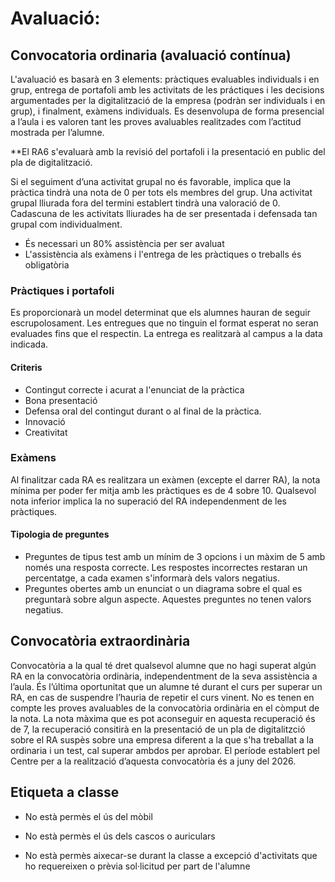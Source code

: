 # Avaluació:


## Convocatoria ordinaria (avaluació contínua)

L'avaluació es basarà en 3 elements: pràctiques evaluables individuals i en grup, entrega de portafoli amb les activitats de les práctiques i les decisions argumentades per la digitalització de la empresa (podràn ser individuals i en grup), i finalment, exàmens individuals. Es desenvolupa de forma presencial a l’aula i es valoren tant les proves avaluables realitzades com l’actitud mostrada per l’alumne. 

**El RA6 s'evaluarà amb la revisió del portafoli i la presentació en public del pla de digitalització.

Si el seguiment d’una activitat grupal no és favorable, implica que la pràctica tindrà una nota de 0 per tots els membres del grup. Una activitat grupal lliurada fora del termini establert tindrà una valoració de 0. Cadascuna de les activitats lliurades ha de ser presentada i defensada tan grupal com individualment.

- És necessari un 80% assistència per ser avaluat
- L'assistència als exàmens i l'entrega de les pràctiques o treballs és obligatòria



### Pràctiques i portafoli
Es proporcionarà un model determinat que els alumnes hauran de seguir escrupolosament. Les entregues que no tinguin el format esperat no seran evaluades fins que el respectin.
La entrega es realitzarà al campus a la data indicada.

#### Criteris
- Contingut correcte i acurat a l'enunciat de la pràctica
- Bona presentació
- Defensa oral del contingut durant o al final de la pràctica.
- Innovació
- Creativitat

### Exàmens
Al finalitzar cada RA es realitzara un exàmen (excepte el darrer RA), la nota mínima per poder fer mitja amb les pràctiques es de 4 sobre 10. Qualsevol nota inferior implica la no superació del RA independenment de les pràctiques.

#### Tipologia de preguntes
- Preguntes de tipus test amb un mínim de 3 opcions i un màxim de 5 amb només una resposta correcte. Les respostes incorrectes restaran un percentatge, a cada examen s'informarà dels valors negatius.
- Preguntes obertes amb un enunciat o un diagrama sobre el qual es preguntarà sobre algun aspecte. Aquestes preguntes no tenen valors negatius.


## Convocatòria extraordinària

Convocatòria a la qual té dret qualsevol alumne que no hagi superat algún RA en la convocatòria ordinària, independentment de la seva assistència a l’aula. És l’última oportunitat que un alumne té durant el curs per superar un RA, en cas de suspendre l’hauria de repetir el curs vinent. No es tenen en compte les proves avaluables de la convocatòria ordinària en el còmput de la nota. La nota màxima que es pot aconseguir en aquesta recuperació és de 7, la recuperació consitirà en la presentació de un pla de digitalitzció sobre el RA suspès sobre una empresa diferent a la que s'ha treballat a la ordinaria i un test, cal superar ambdos per aprobar. El període establert pel Centre per a la realització d’aquesta convocatòria és a juny del 2026.														


## Etiqueta a classe

- No està permès el ús del mòbil

- No està permès el ús dels cascos o auriculars

- No està permès aixecar-se durant la classe a excepció d'activitats que ho requereixen o prèvia sol·licitud per part de l'alumne